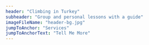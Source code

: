 ```yaml
---
header: "Climbing in Turkey"
subheader: "Group and personal lessons with a guide"
imageFileName: "header-bg.jpg"
jumpToAnchor: "Services"
jumpToAnchorText: "Tell Me More"
---
```

